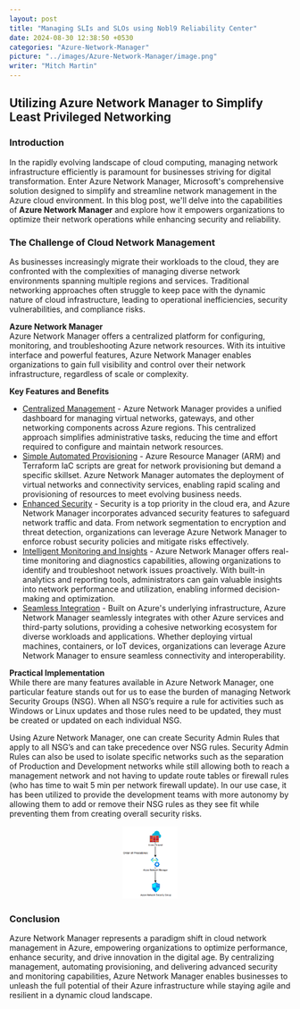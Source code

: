 ```yaml
---
layout: post
title: "Managing SLIs and SLOs using Nobl9 Reliability Center"
date: 2024-08-30 12:38:50 +0530
categories: "Azure-Network-Manager"
picture: "../images/Azure-Network-Manager/image.png"
writer: "Mitch Martin"
---
```


## **Utilizing Azure Network Manager to Simplify Least Privileged Networking**

### **Introduction**

In the rapidly evolving landscape of cloud computing, managing network infrastructure efficiently is paramount for businesses striving for digital transformation. Enter Azure Network Manager, Microsoft's comprehensive solution designed to simplify and streamline network management in the Azure cloud environment. In this blog post, we'll delve into the capabilities of **Azure Network Manager** and explore how it empowers organizations to optimize their network operations while enhancing security and reliability.

### **The Challenge of Cloud Network Management**

As businesses increasingly migrate their workloads to the cloud, they are confronted with the complexities of managing diverse network environments spanning multiple regions and services. Traditional networking approaches often struggle to keep pace with the dynamic nature of cloud infrastructure, leading to operational inefficiencies, security vulnerabilities, and compliance risks.

**Azure Network Manager** \
Azure Network Manager offers a centralized platform for configuring, monitoring, and troubleshooting Azure network resources. With its intuitive interface and powerful features, Azure Network Manager enables organizations to gain full visibility and control over their network infrastructure, regardless of scale or complexity.

**Key Features and Benefits**

- <span style="text-decoration:underline;">Centralized Management</span> - Azure Network Manager provides a unified dashboard for managing virtual networks, gateways, and other networking components across Azure regions. This centralized approach simplifies administrative tasks, reducing the time and effort required to configure and maintain network resources.
- <span style="text-decoration:underline;">Simple Automated Provisioning</span> - Azure Resource Manager (ARM) and Terraform IaC scripts are great for network provisioning but demand a specific skillset. Azure Network Manager automates the deployment of virtual networks and connectivity services, enabling rapid scaling and provisioning of resources to meet evolving business needs.
- <span style="text-decoration:underline;">Enhanced Security</span> - Security is a top priority in the cloud era, and Azure Network Manager incorporates advanced security features to safeguard network traffic and data. From network segmentation to encryption and threat detection, organizations can leverage Azure Network Manager to enforce robust security policies and mitigate risks effectively.
- <span style="text-decoration:underline;">Intelligent Monitoring and Insights</span> - Azure Network Manager offers real-time monitoring and diagnostics capabilities, allowing organizations to identify and troubleshoot network issues proactively. With built-in analytics and reporting tools, administrators can gain valuable insights into network performance and utilization, enabling informed decision-making and optimization.
- <span style="text-decoration:underline;">Seamless Integration</span> - Built on Azure's underlying infrastructure, Azure Network Manager seamlessly integrates with other Azure services and third-party solutions, providing a cohesive networking ecosystem for diverse workloads and applications. Whether deploying virtual machines, containers, or IoT devices, organizations can leverage Azure Network Manager to ensure seamless connectivity and interoperability.

**Practical Implementation** \
While there are many features available in Azure Network Manager, one particular feature stands out for us to ease the burden of managing Network Security Groups (NSG). When all NSG’s require a rule for activities such as Windows or Linux updates and those rules need to be updated, they must be created or updated on each individual NSG.

Using Azure Network Manager, one can create Security Admin Rules that apply to all NSG’s and can take precedence over NSG rules. Security Admin Rules can also be used to isolate specific networks such as the separation of Production and Development networks while still allowing both to reach a management network and not having to update route tables or firewall rules (who has time to wait 5 min per network firewall update). In our use case, it has been utilized to provide the development teams with more autonomy by allowing them to add or remove their NSG rules as they see fit while preventing them from creating overall security risks.

<div style="width:20%; margin: auto;">

![alt_text](../images/Azure-Network-Manager/image.png "image_tooltip")

</div>

### **Conclusion**

Azure Network Manager represents a paradigm shift in cloud network management in Azure, empowering organizations to optimize performance, enhance security, and drive innovation in the digital age. By centralizing management, automating provisioning, and delivering advanced security and monitoring capabilities, Azure Network Manager enables businesses to unleash the full potential of their Azure infrastructure while staying agile and resilient in a dynamic cloud landscape.
